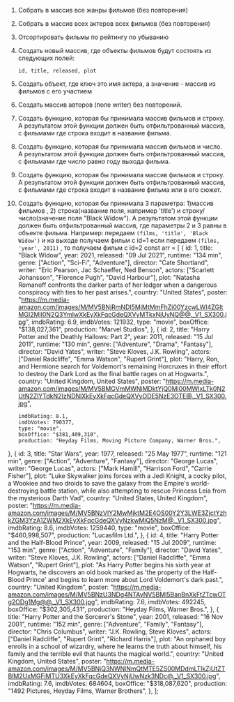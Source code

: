 1.  Собрать в массив все жанры фильмов (без повторения)
2.  Собрать в массив всех актеров всех фильмов (без повторения)
3.  Отсортировать фильмы по рейтингу по убыванию
4.  Создать новый массив, где объекты фильмов будут состоять из следующих полей:

    `id, title, released, plot`

5.  Создать объект, где ключ это имя актера, а значение - массив из фильмов с его участием
6.  Создать массив авторов (поле writer) без повторений.
7.  Создать функцию, которая бы принимала массив фильмов и строку. А результатом этой функции должен быть отфильтрованный массив, с фильмами где строка входит в название фильма.
8.  Создать функцию, которая бы принимала массив фильмов и число. А результатом этой функции должен быть отфильтрованный массив, с фильмами где число равно году выхода фильма.
9.  Создать функцию, которая бы принимала массив фильмов и строку. А результатом этой функции должен быть отфильтрованный массив, с фильмами где строка входит в название фильма или в его сюжет.
10. Создать функцию, которая бы принимала 3 параметра: 1)массив фильмов , 2) строка(название поля, например 'title') и строку/число(значение поля "Black Widow"). А результатом этой функции должен быть отфильтрованный массив, где параметры 2 и 3 равны в объекте фильма.
    Например: передаем `(films, 'title', 'Black Widow')` и на выходе получаем фильм с id=1
    если передаем `(films, 'year', 2011)` , то получаем фильм с id=2
    const arr = [
    {
    id: 1,
    title: "Black Widow",
    year: 2021,
    released: "09 Jul 2021",
    runtime: "134 min",
    genre: ["Action", "Sci-Fi", "Adventure"],
    director: "Cate Shortland",
    writer: "Eric Pearson, Jac Schaeffer, Ned Benson",
    actors: ["Scarlett Johansson", "Florence Pugh", "David Harbour"],
    plot: "Natasha Romanoff confronts the darker parts of her ledger when a dangerous conspiracy with ties to her past arises.",
    country: "United States",
    poster:
    "https://m.media-amazon.com/images/M/MV5BNjRmNDI5MjMtMmFhZi00YzcwLWI4ZGItMGI2MjI0N2Q3YmIwXkEyXkFqcGdeQXVyMTkxNjUyNQ@@._V1_SX300.jpg",
    imdbRating: 6.9,
    imdbVotes: 121932,
    type: "movie",
    boxOffice: "$138,027,361",
    production: "Marvel Studios",
    },
    {
    id: 2,
    title: "Harry Potter and the Deathly Hallows: Part 2",
    year: 2011,
    released: "15 Jul 2011",
    runtime: "130 min",
    genre: ["Adventure", "Drama", "Fantasy"],
    director: "David Yates",
    writer: "Steve Kloves, J.K. Rowling",
    actors: ["Daniel Radcliffe", "Emma Watson", "Rupert Grint"],
    plot: "Harry, Ron, and Hermione search for Voldemort's remaining Horcruxes in their effort to destroy the Dark Lord as the final battle rages on at Hogwarts.",
    country: "United Kingdom, United States",
    poster:
    "https://m.media-amazon.com/images/M/MV5BMGVmMWNiMDktYjQ0Mi00MWIxLTk0N2UtN2ZlYTdkN2IzNDNlXkEyXkFqcGdeQXVyODE5NzE3OTE@._V1_SX300.jpg",

        imdbRating: 8.1,
        imdbVotes: 790377,
        type: "movie",
        boxOffice: "$381,409,310",
        production: "Heyday Films, Moving Picture Company, Warner Bros.",

},
{
id: 3,
title: "Star Wars",
year: 1977,
released: "25 May 1977",
runtime: "121 min",
genre: ["Action", "Adventure", "Fantasy"],
director: "George Lucas",
writer: "George Lucas",
actors: ["Mark Hamill", "Harrison Ford", "Carrie Fisher"],
plot: "Luke Skywalker joins forces with a Jedi Knight, a cocky pilot, a Wookiee and two droids to save the galaxy from the Empire's world-destroying battle station, while also attempting to rescue Princess Leia from the mysterious Darth Vad",
country: "United States, United Kingdom",
poster:
"https://m.media-amazon.com/images/M/MV5BNzVlY2MwMjktM2E4OS00Y2Y3LWE3ZjctYzhkZGM3YzA1ZWM2XkEyXkFqcGdeQXVyNzkwMjQ5NzM@._V1_SX300.jpg",
imdbRating: 8.6,
imdbVotes: 1259440,
type: "movie",
boxOffice: "$460,998,507",
production: "Lucasfilm Ltd.",
},
{
id: 4,
title: "Harry Potter and the Half-Blood Prince",
year: 2009,
released: "15 Jul 2009",
runtime: "153 min",
genre: ["Action", "Adventure", "Family"],
director: "David Yates",
writer: "Steve Kloves, J.K. Rowling",
actors: ["Daniel Radcliffe", "Emma Watson", "Rupert Grint"],
plot: "As Harry Potter begins his sixth year at Hogwarts, he discovers an old book marked as 'the property of the Half-Blood Prince' and begins to learn more about Lord Voldemort's dark past.",
country: "United Kingdom",
poster:
"https://m.media-amazon.com/images/M/MV5BNzU3NDg4NTAyNV5BMl5BanBnXkFtZTcwOTg2ODg1Mg@@._V1_SX300.jpg",
imdbRating: 7.6,
imdbVotes: 492245,
boxOffice: "$302,305,431",
production: "Heyday Films, Warner Bros.",
},
{
title: "Harry Potter and the Sorcerer's Stone",
year: 2001,
released: "16 Nov 2001",
runtime: "152 min",
genre: ["Adventure", "Family", "Fantasy"],
director: "Chris Columbus",
writer: "J.K. Rowling, Steve Kloves",
actors: ["Daniel Radcliffe", "Rupert Grint", "Richard Harris"],
plot: "An orphaned boy enrolls in a school of wizardry, where he learns the truth about himself, his family and the terrible evil that haunts the magical world.",
country: "United Kingdom, United States",
poster:
"https://m.media-amazon.com/images/M/MV5BNjQ3NWNlNmQtMTE5ZS00MDdmLTlkZjUtZTBlM2UxMGFiMTU3XkEyXkFqcGdeQXVyNjUwNzk3NDc@._V1_SX300.jpg",
imdbRating: 7.6,
imdbVotes: 684604,
boxOffice: "$318,087,620",
production: "1492 Pictures, Heyday Films, Warner Brothers",
},
];
